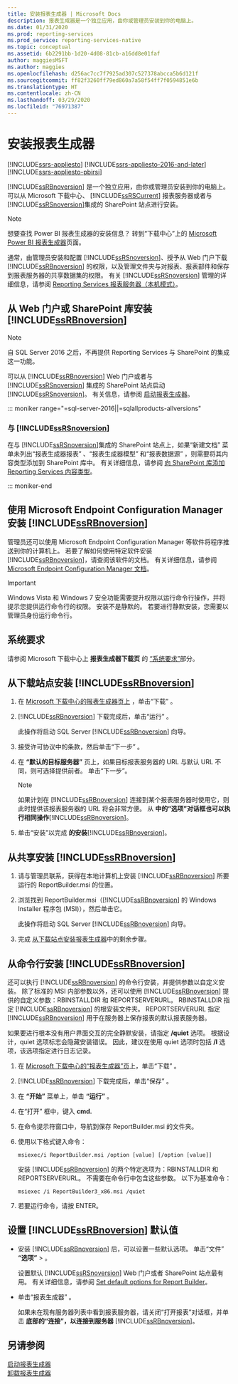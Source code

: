 ```yaml
---
title: 安装报表生成器 | Microsoft Docs
description: 报表生成器是一个独立应用，由你或管理员安装到你的电脑上。
ms.date: 01/31/2020
ms.prod: reporting-services
ms.prod_service: reporting-services-native
ms.topic: conceptual
ms.assetid: 6b2291bb-1d20-4d08-81cb-a16dd8e01faf
author: maggiesMSFT
ms.author: maggies
ms.openlocfilehash: d256ac7cc7f7925ad307c527378abcca5b6d121f
ms.sourcegitcommit: ff82f3260ff79ed860a7a58f54ff7f0594851e6b
ms.translationtype: HT
ms.contentlocale: zh-CN
ms.lasthandoff: 03/29/2020
ms.locfileid: "76971387"
---
```

# <a name="install-report-builder"></a>安装报表生成器

[!INCLUDE[ssrs-appliesto](../../includes/ssrs-appliesto.md)] [!INCLUDE[ssrs-appliesto-2016-and-later](../../includes/ssrs-appliesto-2016-and-later.md)] [!INCLUDE[ssrs-appliesto-pbirsi](../../includes/ssrs-appliesto-pbirs.md)]

[!INCLUDE[ssRBnoversion](../../includes/ssrbnoversion.md)] 是一个独立应用，由你或管理员安装到你的电脑上。 可以从 Microsoft 下载中心、 [!INCLUDE[ssRSCurrent](../../includes/ssrscurrent-md.md)] 报表服务器或者与 [!INCLUDE[ssRSnoversion](../../includes/ssrsnoversion-md.md)]集成的 SharePoint 站点进行安装。  

> [!NOTE]
> 想要查找 Power BI 报表生成器的安装信息？ 转到“下载中心”上的 [Microsoft Power BI 报表生成器](https://www.microsoft.com/download/details.aspx?id=58158)页面。 

 通常，由管理员安装和配置 [!INCLUDE[ssRSnoversion](../../includes/ssrsnoversion-md.md)]、授予从 Web 门户下载 [!INCLUDE[ssRBnoversion](../../includes/ssrbnoversion.md)] 的权限，以及管理文件夹与对报表、报表部件和保存到报表服务器的共享数据集的权限。 有关 [!INCLUDE[ssRSnoversion](../../includes/ssrsnoversion-md.md)] 管理的详细信息，请参阅 [Reporting Services 报表服务器（本机模式）](../../reporting-services/report-server/reporting-services-report-server-native-mode.md)。  
  
## <a name="install-ssrbnoversion-from--a--web-portal-or-sharepoint-library"></a>从 Web 门户或 SharePoint 库安装 [!INCLUDE[ssRBnoversion](../../includes/ssrbnoversion.md)] 

> [!NOTE]
> 自 SQL Server 2016 之后，不再提供 Reporting Services 与 SharePoint 的集成这一功能。
  
 可以从 [!INCLUDE[ssRBnoversion](../../includes/ssrbnoversion.md)] Web 门户或者与 [!INCLUDE[ssRSnoversion](../../includes/ssrsnoversion-md.md)] 集成的 SharePoint 站点启动 [!INCLUDE[ssRSnoversion](../../includes/ssrsnoversion-md.md)]。 有关信息，请参阅 [启动报表生成器](../../reporting-services/report-builder/start-report-builder.md)。  

::: moniker range="=sql-server-2016||=sqlallproducts-allversions"
  
### <a name="sharepoint-site-integrated-with-ssrsnoversion"></a>与 [!INCLUDE[ssRSnoversion](../../includes/ssrsnoversion-md.md)]
  
 在与 [!INCLUDE[ssRSnoversion](../../includes/ssrsnoversion-md.md)]集成的 SharePoint 站点上，如果“新建文档”  菜单未列出“报表生成器报表”  、“报表生成器模型”  和“报表数据源”  ，则需要将其内容类型添加到 SharePoint 库中。 有关详细信息，请参阅 [向 SharePoint 库添加 Reporting Services 内容类型](../../reporting-services/report-server-sharepoint/add-reporting-services-content-types-to-a-sharepoint-library.md)。  

::: moniker-end
 
## <a name="install-ssrbnoversion-with-microsoft-endpoint-configuration-manager"></a>使用 Microsoft Endpoint Configuration Manager 安装 [!INCLUDE[ssRBnoversion](../../includes/ssrbnoversion.md)] 
  
 管理员还可以使用 Microsoft Endpoint Configuration Manager 等软件将程序推送到你的计算机上。 若要了解如何使用特定软件安装 [!INCLUDE[ssRBnoversion](../../includes/ssrbnoversion.md)]，请查阅该软件的文档。 有关详细信息，请参阅 [Microsoft Endpoint Configuration Manager 文档](https://docs.microsoft.com/configmgr/)。  
  
> [!IMPORTANT]  
>  Windows Vista 和 Windows 7 安全功能需要提升权限以运行命令行操作，并将提示您提供运行命令行的权限。 安装不是静默的。 若要进行静默安装，您需要以管理员身份运行命令行。  
  
## <a name="system-requirements"></a>系统要求
  
 请参阅 Microsoft 下载中心上 **报表生成器下载页** 的 [“系统要求”](https://go.microsoft.com/fwlink/?LinkID=734968)部分。
  
##  <a name="to-install-ssrbnoversion-from-the-download-site"></a><a name="download"></a> 从下载站点安装 [!INCLUDE[ssRBnoversion](../../includes/ssrbnoversion.md)]  
  
1.  在 [Microsoft 下载中心的报表生成器页上](https://go.microsoft.com/fwlink/?LinkID=734968) ，单击“下载”  。  
  
2.  [!INCLUDE[ssRBnoversion](../../includes/ssrbnoversion.md)] 下载完成后，单击“运行”  。  
  
     此操作将启动 SQL Server [!INCLUDE[ssRBnoversion](../../includes/ssrbnoversion.md)] 向导。  
  
3.  接受许可协议中的条款，然后单击“下一步”  。  
  
4.  在 **“默认的目标服务器”** 页上，如果目标报表服务器的 URL 与默认 URL 不同，则可选择提供前者。 单击“下一步”。   
  
    > [!NOTE]  
    >  如果计划在 [!INCLUDE[ssRBnoversion](../../includes/ssrbnoversion.md)] 连接到某个报表服务器时使用它，则此时提供该报表服务器的 URL 将会非常方便。 从  **中的“选项”对话框也可以执行相同操作**[!INCLUDE[ssRBnoversion](../../includes/ssrbnoversion.md)]。  
  
5.  单击“安装”以完成  **的安装**[!INCLUDE[ssRBnoversion](../../includes/ssrbnoversion.md)]。  
  
## <a name="to-install-ssrbnoversion-from-a-share"></a>从共享安装 [!INCLUDE[ssRBnoversion](../../includes/ssrbnoversion.md)]  
  
1.  请与管理员联系，获得在本地计算机上安装 [!INCLUDE[ssRBnoversion](../../includes/ssrbnoversion.md)] 所要运行的 ReportBuilder.msi 的位置。  
  
2.  浏览找到 ReportBuilder.msi（[!INCLUDE[ssRBnoversion](../../includes/ssrbnoversion.md)] 的 Windows Installer 程序包 (MSI)），然后单击它。  
  
     此操作将启动 SQL Server [!INCLUDE[ssRBnoversion](../../includes/ssrbnoversion.md)] 向导。  
  
3.  完成 [从下载站点安装报表生成器](#download)中的剩余步骤。  
  
## <a name="to-install-ssrbnoversion-from-the-command-line"></a>从命令行安装 [!INCLUDE[ssRBnoversion](../../includes/ssrbnoversion.md)] 

 还可以执行 [!INCLUDE[ssRBnoversion](../../includes/ssrbnoversion.md)] 的命令行安装，并提供参数以自定义安装。 除了标准的 MSI 内部参数以外，还可以使用 [!INCLUDE[ssRBnoversion](../../includes/ssrbnoversion.md)] 提供的自定义参数：RBINSTALLDIR 和 REPORTSERVERURL。 RBINSTALLDIR 指定 [!INCLUDE[ssRBnoversion](../../includes/ssrbnoversion.md)] 的根安装文件夹。 REPORTSERVERURL 指定 [!INCLUDE[ssRBnoversion](../../includes/ssrbnoversion.md)] 用于在服务器上保存报表的默认报表服务器。  
  
 如果要进行根本没有用户界面交互的完全静默安装，请指定 **/quiet** 选项。 根据设计，quiet 选项标志会隐藏安装错误。 因此，建议在使用 quiet 选项时包括 **/l** 选项，该选项指定进行日志记录。   
  
1.  在 [Microsoft 下载中心的“报表生成器”页](https://go.microsoft.com/fwlink/?LinkID=734968)上，单击“下载”  。  
  
2.  [!INCLUDE[ssRBnoversion](../../includes/ssrbnoversion.md)] 下载完成后，单击“保存”  。  
  
3.  在 **“开始”** 菜单上，单击 **“运行”** 。  
  
4.  在“打开”  框中，键入 **cmd.**  
  
5.  在命令提示符窗口中，导航到保存 ReportBuilder.msi 的文件夹。  
  
6.  使用以下格式键入命令：  
  
     `msiexec/i ReportBuilder.msi /option [value] [/option [value]]`  
  
     安装 [!INCLUDE[ssRBnoversion](../../includes/ssrbnoversion.md)] 的两个特定选项为：RBINSTALLDIR 和 REPORTSERVERURL。 不需要在命令行中包含这些参数。 以下为基准命令：  
  
     `msiexec /i ReportBuilder3_x86.msi /quiet`  
  
7.  若要运行命令，请按 ENTER。  
  
## <a name="set-ssrbnoversion-defaults"></a>设置 [!INCLUDE[ssRBnoversion](../../includes/ssrbnoversion.md)] 默认值  
  
-   安装 [!INCLUDE[ssRBnoversion](../../includes/ssrbnoversion.md)] 后，可以设置一些默认选项。 单击“文件” **“选项”**  >   。  
  
     设置默认 [!INCLUDE[ssRSnoversion](../../includes/ssrsnoversion-md.md)] Web 门户或者 SharePoint 站点最有用。 有关详细信息，请参阅 [Set default options for Report Builder](../../reporting-services/report-builder/set-default-options-for-report-builder.md)。  
  
-   单击“报表生成器”  。  
  
     如果未在现有服务器列表中看到报表服务器，请关闭“打开报表”对话框，并单击  **底部的“连接”，以连接到服务器**  [!INCLUDE[ssRBnoversion](../../includes/ssrbnoversion.md)]。  
  
## <a name="see-also"></a>另请参阅  
 [启动报表生成器](../../reporting-services/report-builder/start-report-builder.md)   
 [卸载报表生成器](../../reporting-services/install-windows/uninstall-report-builder.md)  
  
  
